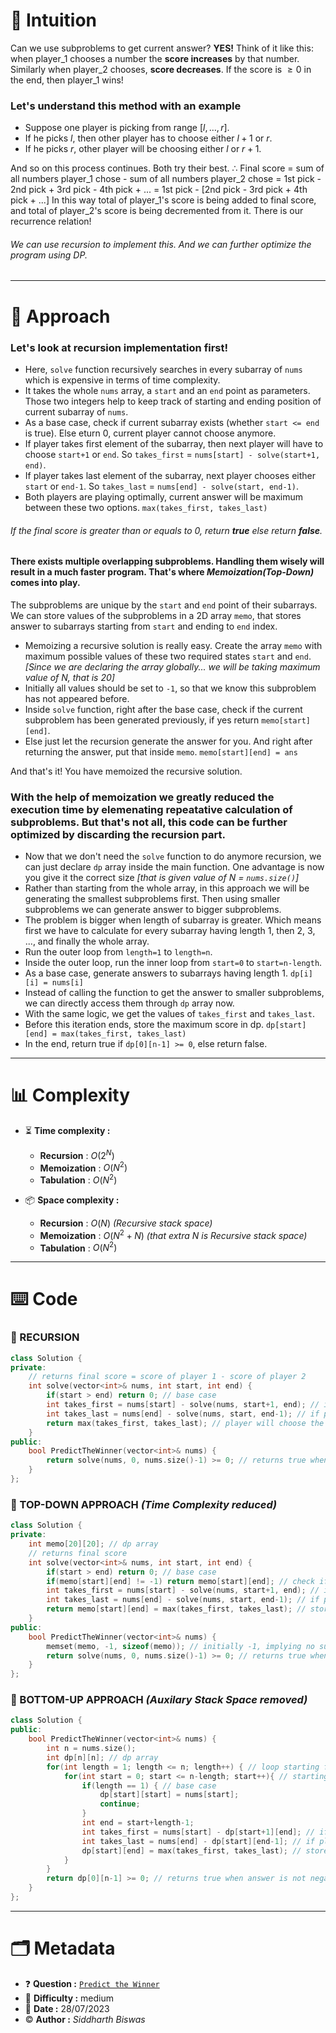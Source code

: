 # 💭 Intuition
Can we use subproblems to get current answer? **YES!**
Think of it like this: when player_1 chooses a number the **score increases** by that number. Similarly when player_2 chooses, **score decreases**. If the score is $\ge0$ in the end, then player_1 wins!
### Let's understand this method with an example
- Suppose one player is picking from range $[l,\dots,r]$.
- If he picks $l$, then other player has to choose either $l+1$ or $r$. 
- If he picks $r$, other player will be choosing either $l$ or $r+1$.

And so on this process continues. Both try their best.
$\therefore$ Final score = sum of all numbers player_1 chose - sum of all numbers player_2 chose
= 1st pick - 2nd pick + 3rd pick - 4th pick + ...
= 1st pick - [2nd pick - 3rd pick + 4th pick + ...]
In this way total of player_1's score is being added to final score, and total of player_2's score is being decremented from it.
There is our recurrence relation! 
###### We can use recursion to implement this. And we can further optimize the program using DP.

<hr/>

# 📝 Approach
### Let's look at recursion implementation first!
- Here, `solve` function recursively searches in every subarray of `nums` which is expensive in terms of time complexity. 
- It takes the whole `nums` array, a `start` and an `end` point as parameters. Those two integers help to keep track of starting and ending position of current subarray of `nums`.
- As a base case, check if current subarray exists (whether `start <= end` is true). Else eturn 0, current player cannot choose anymore.
- If player takes first element of the subarray, then next player will have to choose `start+1` or `end`. 
 So `takes_first` = `nums[start] - solve(start+1, end)`.
- If player takes last element of the subarray, next player chooses either `start` or `end-1`.
 So `takes_last` = `nums[end] - solve(start, end-1)`.
- Both players are playing optimally, current answer will be maximum between these two options. `max(takes_first, takes_last)`
###### If the final score is greater than or equals to 0, return ***true*** else return ***false***.
#### There exists multiple overlapping subproblems. Handling them wisely will result in a much faster program. That's where _Memoization(Top-Down)_ comes into play.
The subproblems are unique by the `start` and `end` point of their subarrays. We can store values of the subproblems in a 2D array `memo`, that stores answer to subarrays starting from `start` and ending to `end` index. 
- Memoizing a recursive solution is really easy. Create the array `memo` with maximum possible values of these two required states `start` and `end`. _[Since we are declaring the array globally... we will be taking maximum value of N, that is 20]_
- Initially all values should be set to `-1`, so that we know this subproblem has not appeared before.
- Inside `solve` function, right after the base case, check if the current subproblem has been generated previously, if yes return `memo[start][end]`.
- Else just let the recursion generate the answer for you. And right after returning the answer, put that inside `memo`. `memo[start][end] = ans`

And that's it! You have memoized the recursive solution. 
### With the help of memoization we greatly reduced the execution time by elemenating repeatative calculation of subproblems. But that's not all, this code can be further optimized by discarding the recursion part.
- Now that we don't need the `solve` function to do anymore recursion, we can just declare `dp` array inside the main function. One advantage is now you give it the correct size _[that is given value of N = `nums.size()`]_
- Rather than starting from the whole array, in this approach we will be generating the smallest subproblems first. Then using smaller subproblems we can generate answer to bigger subproblems.
- The problem is bigger when length of subarray is greater.
  Which means first we have to calculate for every subarray having length 1, then 2, 3, ..., and finally the whole array.
- Run the outer loop from `length=1` to `length=n`.
- Inside the outer loop, run the inner loop from `start=0` to `start=n-length`.
- As a base case, generate answers to subarrays having length 1. `dp[i][i] = nums[i]`
- Instead of calling the function to get the answer to smaller subproblems, we can directly access them through `dp` array now. 
- With the same logic, we get the values of `takes_first` and `takes_last`.
- Before this iteration ends, store the maximum score in dp. `dp[start][end] = max(takes_first, takes_last)`
- In the end, return true if `dp[0][n-1] >= 0`, else return false. 

<hr/>

# 📊 Complexity
- ⏳ **Time complexity :**
    - **Recursion** : $O(2^N)$ 
    - **Memoization** : $O(N^2)$
    - **Tabulation** : $O(N^2)$

- 📦 **Space complexity :**
    - **Recursion** : $O(N)$ *(Recursive stack space)*
    - **Memoization** : $O(N^2 + N)$ *(that extra N is Recursive stack space)*
    - **Tabulation** : $O(N^2)$
    
<hr/>


# ⌨️ Code

### 🥉 RECURSION
```cpp
class Solution {
private:
    // returns final score = score of player 1 - score of player 2
    int solve(vector<int>& nums, int start, int end) {
        if(start > end) return 0; // base case
        int takes_first = nums[start] - solve(nums, start+1, end); // if player takes left first number
        int takes_last = nums[end] - solve(nums, start, end-1); // if player takes right first number
        return max(takes_first, takes_last); // player will choose the maximum score
    }
public:
    bool PredictTheWinner(vector<int>& nums) {
        return solve(nums, 0, nums.size()-1) >= 0; // returns true when answer is not negative
    }
};
```

### 🥈 TOP-DOWN APPROACH *(Time Complexity reduced)*
```cpp
class Solution {
private:
    int memo[20][20]; // dp array
    // returns final score
    int solve(vector<int>& nums, int start, int end) {
        if(start > end) return 0; // base case
        if(memo[start][end] != -1) return memo[start][end]; // check if current subproblem has been computed before
        int takes_first = nums[start] - solve(nums, start+1, end); // if player takes left first number
        int takes_last = nums[end] - solve(nums, start, end-1); // if player takes right first number
        return memo[start][end] = max(takes_first, takes_last); // store the answer first, then return it
    }
public:
    bool PredictTheWinner(vector<int>& nums) {
        memset(memo, -1, sizeof(memo)); // initially -1, implying no subproblem has been computed yet
        return solve(nums, 0, nums.size()-1) >= 0; // returns true when answer is not negative
    }
};
```
### 🥇 BOTTOM-UP APPROACH _(Auxilary Stack Space removed)_
```cpp
class Solution {
public:
    bool PredictTheWinner(vector<int>& nums) {
        int n = nums.size();
        int dp[n][n]; // dp array
        for(int length = 1; length <= n; length++) { // loop starting from smallest subproblem to bigger 
            for(int start = 0; start <= n-length; start++){ // starting point of each subarray
                if(length == 1) { // base case
                    dp[start][start] = nums[start];
                    continue;
                }
                int end = start+length-1;
                int takes_first = nums[start] - dp[start+1][end]; // if player takes left first number
                int takes_last = nums[end] - dp[start][end-1]; // if player takes right first number
                dp[start][end] = max(takes_first, takes_last); // store the answer in dp array
            }
        }
        return dp[0][n-1] >= 0; // returns true when answer is not negative
    }
};
```

<hr/>

# :card_index_dividers: Metadata
- :question: **Question :** [`Predict the Winner`](https://leetcode.com/problems/predict-the-winner)
- :vertical_traffic_light: **Difficulty :** medium 
- :calendar: **Date :** $28/07/2023$
- :copyright: **Author :** _Siddharth Biswas_  
